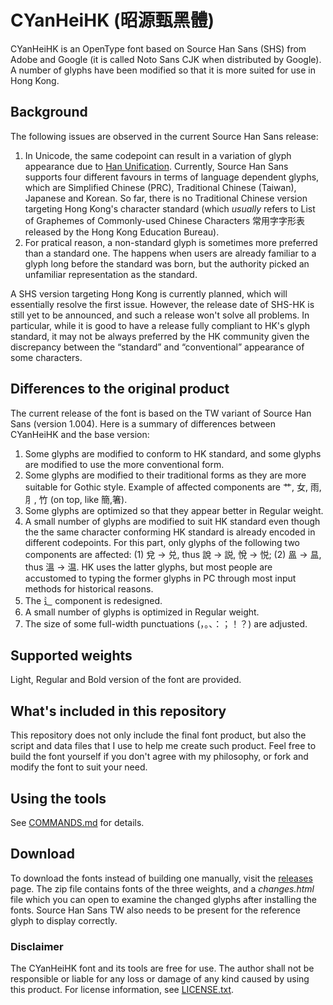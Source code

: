 # CYanHeiHK (昭源甄黑體)

CYanHeiHK is an OpenType font based on Source Han Sans (SHS) from Adobe and Google (it is called Noto Sans CJK when distributed by Google). A number of glyphs have been modified so that it is more suited for use in Hong Kong.

## Background

The following issues are observed in the current Source Han Sans release:

1. In Unicode, the same codepoint can result in a variation of glyph appearance due to [Han Unification](https://en.wikipedia.org/wiki/Han_unification). Currently, Source Han Sans supports four different favours in terms of language dependent glyphs, which are Simplified Chinese (PRC), Traditional Chinese (Taiwan), Japanese and Korean. So far, there is no Traditional Chinese version targeting Hong Kong's character standard (which *usually* refers to List of Graphemes of Commonly-used Chinese Characters 常用字字形表 released by the Hong Kong Education Bureau).
2. For pratical reason, a non-standard glyph is sometimes more preferred than a standard one. The happens when users are already familiar to a glyph long before the standard was born, but the authority picked an unfamiliar representation as the standard. 

A SHS version targeting Hong Kong is currently planned, which will essentially resolve the first issue. However, the release date of SHS-HK is still yet to be announced, and such a release won't solve all problems. In particular, while it is good to have a release fully compliant to HK's glyph standard, it may not be always preferred by the HK community given the discrepancy between the “standard” and “conventional” appearance of some characters.

## Differences to the original product

The current release of the font is based on the TW variant of Source Han Sans (version 1.004). Here is a summary of differences between CYanHeiHK and the base version: 

1. Some glyphs are modified to conform to HK standard, and some glyphs are modified to use the more conventional form.
2. Some glyphs are modified to their traditional forms as they are more suitable for Gothic style. Example of  affected components are 艹, 女, 雨, ⺼, 竹 (on top, like 簡,箸).
3. Some glyphs are optimized so that they appear better in Regular weight.
4. A small number of glyphs are modified to suit HK standard even though the the same character conforming HK standard is already encoded in different codepoints. For this part, only glyphs of the following two components are affected: (1) 兌 → 兑, thus 說 → 説, 悅 → 悦; (2) 𥁕 → 昷, thus 溫 → 温. HK uses the latter glyphs, but most people are accustomed to typing the former glyphs in PC through most input methods for historical reasons.
5. The 辶 component is redesigned. 
6. A small number of glyphs is optimized in Regular weight. 
7. The size of some full-width punctuations (，。、：；！？) are adjusted.

## Supported weights

Light, Regular and Bold version of the font are provided.

## What's included in this repository

This repository does not only include the final font product, but also the script and data files that I use to help me create such product. Feel free to build the font yourself if you don't agree with my philosophy, or fork and modify the font to suit your need.

## Using the tools

See [COMMANDS.md](doc/COMMANDS.md) for details.  

## Download

To download the fonts instead of building one manually, visit the [releases](https://github.com/tamcy/CYanHeiHK/releases) page. The zip file contains fonts of the three weights, and a *changes.html* file which you can open to examine the changed glyphs after installing the fonts. Source Han Sans TW also needs to be present for the reference glyph to display correctly. 

### Disclaimer

The CYanHeiHK font and its tools are free for use. The author shall not be responsible or liable for any loss or damage of any kind caused by using this product. For license information, see [LICENSE.txt](LICENSE.txt).
